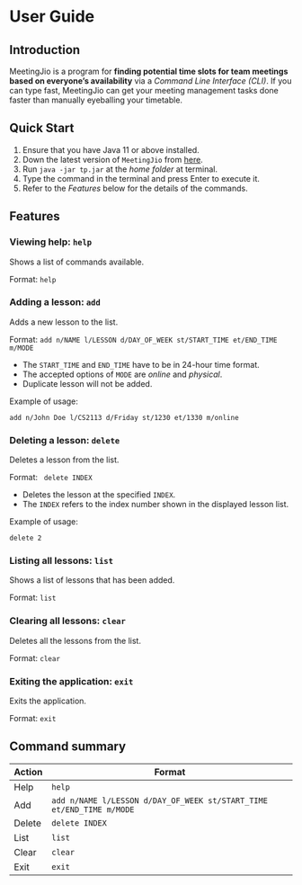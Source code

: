 # User Guide

## Introduction

MeetingJio is a program for **finding potential time slots for team meetings based on everyone’s availability** via a *Command Line Interface (CLI)*.
If you can type fast, MeetingJio can get your meeting management tasks done faster than manually eyeballing your timetable.

## Quick Start

1. Ensure that you have Java 11 or above installed.
2. Down the latest version of `MeetingJio` from [here](http://link.to/duke).
3. Run `java -jar tp.jar` at the _home folder_ at terminal.
4. Type the command in the terminal and press Enter to execute it.
5. Refer to the *Features* below for the details of the commands.

## Features

### Viewing help: `help`
Shows a list of commands available.

Format: `help`

### Adding a lesson: `add`
Adds a new lesson to the list.

Format: `add n/NAME l/LESSON d/DAY_OF_WEEK st/START_TIME et/END_TIME m/MODE`

* The `START_TIME` and `END_TIME` have to be in 24-hour time format.
* The accepted options of `MODE` are _online_ and _physical_.
* Duplicate lesson will not be added.

Example of usage:

`add n/John Doe l/CS2113 d/Friday st/1230 et/1330 m/online`

### Deleting a lesson: `delete`
Deletes a lesson from the list.

Format: ` delete INDEX`

* Deletes the lesson at the specified `INDEX`.
* The `INDEX` refers to the index number shown in the displayed lesson list.

Example of usage:

`delete 2`

### Listing all lessons: `list`
Shows a list of lessons that has been added.

Format: `list`

### Clearing all lessons: `clear`
Deletes all the lessons from the list.

Format: `clear`

### Exiting the application: `exit`
Exits the application.

Format: `exit`


## Command summary

| Action | Format                                                               |
|--------|----------------------------------------------------------------------|
| Help   | `help`                                                               |
| Add    | `add n/NAME l/LESSON d/DAY_OF_WEEK st/START_TIME et/END_TIME m/MODE` |
| Delete | `delete INDEX`                                                       |
| List   | `list`                                                               |
| Clear  | `clear`                                                              |
| Exit   | `exit`                                                               |

